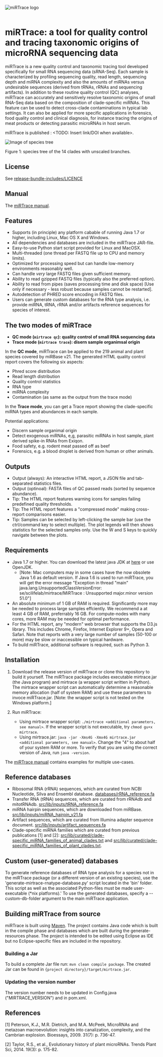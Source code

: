 ![miRTrace logo](images/logo.png)
<br><br>
# miRTrace: a tool for quality control and tracing taxonomic origins of microRNA sequencing data

miRTrace is a new quality control and taxonomic tracing tool developed specifically for small RNA sequencing data (sRNA-Seq). Each sample is characterized by profiling sequencing quality, read length, sequencing depth and miRNA complexity and also the amounts of miRNAs versus undesirable sequences (derived from tRNAs, rRNAs and sequencing artifacts). In addition to these routine quality control (QC) analyses, miRTrace can accurately and sensitively resolve taxonomic origins of small RNA-Seq data based on the composition of clade-specific miRNAs. This feature can be used to detect cross-clade contaminations in typical lab settings. It can also be applied for more specific applications in forensics, food quality control and clinical diagnosis, for instance tracing the origins of meat products or detecting parasitic microRNAs in host serum.

miRTrace is published : <TODO: Insert link/DOI when available>.

![Image of species tree](images/species_tree.png)

Figure 1: species tree of the 14 clades with unscaled branches. 

## License
See [release-bundle-includes/LICENCE](release-bundle-includes/LICENCE)

## Manual
The [miRTrace manual](release-bundle-includes/manual.pdf).

## Features
* Supports (in principle) any platform cabable of running Java 1.7 or higher, including Linux, Mac OS X and Windows.
* All dependencies and databases are included in the miRTrace JAR-file.
* Easy-to-use Python start script provided for Linux and MacOSX.
* Multi-threaded (one thread per FASTQ file up to CPU and memory limits).
* Optimized for processing speed but can handle low-memory environments reasonably well.
* Can handle *very* large FASTQ files given sufficient memory.
* Ability to read gzipped FASTQ files (typically also the preferred option).
* Ability to read from pipes (saves processing time and disk space) [Use only if necessary - less robust because samples cannot be restarted].
* Autodetection of PHRED score encoding in FASTQ files.
* Users can generate custom databases for the RNA type analysis, i.e. provide miRNA, tRNA, rRNA and/or artifacts reference sequences for species of interest.

## The two modes of miRTrace 

* **QC mode (`mirtrace qc`): quality control of small RNA sequencing data**
* **Trace mode (`mirtrace trace`): disern sample organimsal origin**

In the **QC mode**, miRTrace can be applied to the 219 animal and plant species covered by miRBase v21. The generated HTML quality control report covers the following six aspects: 
* Phred score distribution
* Read length distribution
* Quality control statistics
* RNA type
* miRNA complexity
* Contamination (as same as the output from the trace mode)
     
In the **Trace mode**, you can get a Trace report showing the clade-specific miRNA types and abundances in each sample. 

Potential applications:
* Discern sample organimal origin 
* Detect exogenous miRNAs, e,g, parasitic miRNAs in host sample, plant derived spike-in RNAs from Exiqon.
* Food safety, e.g. rodent meat passed off as beef
* Forensics, e.g. a blood droplet is derived from human or other animals. 


## Outputs
* Output (always): An interactive HTML report, a JSON file and tab-separated statistics files.
* Output (optinoal): FASTA files of QC passed reads (sorted by sequence abundance). 
* Tip: The HTML report features warning icons for samples failing predefined quality thresholds.
* Tip: The HTML report features a "compressed mode" making cross-report comparisons easier. 
* Tip: Samples can be selected by left-clicking the sample bar (use the ctrl/command key to select multiple). The plot legends will then shows statistics for the selected samples only. Use the W and S keys to quickly navigate between the plots. 


## Requirements
* Java 1.7 or higher. You can download the latest java JDK at [here](https://www.oracle.com/technetwork/java/javase/downloads/index.html) or use OpenJDK. 
  - [Note: Mac computers may in some cases have the now obsolete Java 1.6 as default version. If Java 1.6 is used to run miRTrace, you will get the error message "Exception in thread "main" java.lang.UnsupportedClassVersionError: se/scilifelab/mirtrace/MiRTrace : Unsupported major.minor version 51.0"]
* An absolute minimum of 1 GB of RAM is required. Significantly more may be needed to process large samples effciently. We recommend a at least 4 GB of RAM, preferrably 16 GB. For compute-nodes with many cores, more RAM may be needed for optimal performance.
* For the HTML report, any "modern" web browser that supports the D3.js library. This includes Chrome, Firefox, Internet Explorer 9+, Opera and Safari. Note that reports with a very large number of samples (50-100 or more) may be slow or inaccessible on typical hardware.
* To build miRTrace, additional software is required, such as Python 3.


## Installation
1. Download the release version of miRTrace or clone this repository to build it yourself.
   The miRTrace package includes executable mirtrace.jar (the Java program) and mirtrace (a wrapper script written in Python). The mirtrace wrapper script can automatically determine a reasonable memory allocation (half of system RAM)  and use these parameters to invoce miRTrace.jar. [Note: the wrapper script is not tested on the Windows platform.]

2. Run miRTrace:
   - Using mirtrace wrapper script: `./mirtrace <additional parameters, see manual>`. If the wrapper script is not executable, try `chmod gu+x mirtrace`.
   - Using mirtrace.jar: `java -jar -Xms4G -Xmx4G mirtrace.jar <additional parameters, see manual>`. Change the "4" to about half of your system RAM or more. To verify that you are using the correct version of Java, run `java -version`.

The [miRTrace manual](release-bundle-includes/manual.pdf) contains examples for multiple use-cases.

## Reference databases
* Ribosomal RNA (rRNA) sequences, which are curated from NCBI Nucleotide, Silva and Ensembl database. [databases/rRNA_reference.fa](src/lib/inputs/rRNA_reference.fa)
* Transfer RNA (tRNA) sequences, which are curated from rRNAdb and mitotRNAdb. [src/lib/inputs/tRNA_reference.fa](src/lib/inputs/tRNA_reference.fa)
* miRNA hairpin sequences, which are downloaded from miRBase. [src/lib/inputs/miRNA_hairpin_v21.fa](src/lib/inputs/miRNA_hairpin_v21.fa)
* Artifact sequences, which are curated from Illumina adapter sequence document. [src/lib/inputs/artifact_sequences.fa](src/lib/inputs/artifact_sequences.fa)
* Clade-specific miRNA families which are curated from previous publications [1] and [2]: [src/lib/curated/clade-specific_miRNA_families_of_animal_clades.txt](src/lib/curated/clade-specific_miRNA_families_of_animal_clades.txt) and [src/lib/curated/clade-specific_miRNA_families_of_plant_clades.txt](src/lib/curated/clade-specific_miRNA_families_of_plant_clades.txt).


## Custom (user-generated) databases
To generate reference databases of RNA type analysis for a species not in the miRTrace package (or a different version of an existing species), use the 'generate-mirtrace-rnatype-database.py' script located in the 'bin' folder.
This script as well as the associated Python-files must be made user-executable (\*nix platforms).'
To use the generated databases, specify a --custom-db-folder argument to the main miRTrace application.


## Building miRTrace from source
miRTrace is built using [Maven](https://maven.apache.org). The project contains Java code which is built in the compile phase and databases which are built during the generate-resources phase. The project is intended to be edited using Eclipse as IDE but no Eclipse-specific files are included in the repository.

### Building a Jar
To build a complete Jar file run: `mvn clean compile package`. The created Jar can be found in `{project directory}/target/mirtrace.jar`.

### Updating the version number
The version number needs to be updated in Config.java ("MIRTRACE_VERSION") and in pom.xml.

## References
[1] Peterson, K.J., M.R. Dietrich, and M.A. McPeek, MicroRNAs and metazoan macroevolution: insights into canalization, complexity, and the Cambrian explosion. Bioessays, 2009. 31(7): p. 736-47.

[2] Taylor, R.S., et al., Evolutionary history of plant microRNAs. Trends Plant Sci, 2014. 19(3): p. 175-82.

